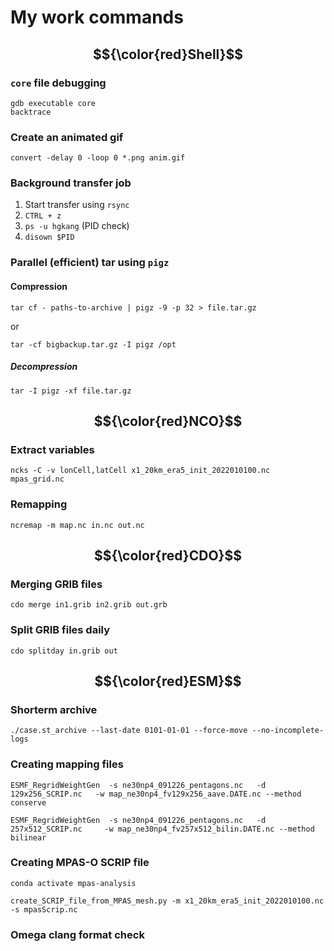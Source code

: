 # My work commands

## $${\color{red}Shell}$$

### `core` file debugging
```shell
gdb executable core
backtrace
```

### Create an animated gif
```shell
convert -delay 0 -loop 0 *.png anim.gif
```

### Background transfer job
1. Start transfer using `rsync`
2. `CTRL + z`
3. `ps -u hgkang` (PID check)
4. `disown $PID`


### Parallel (efficient) tar using `pigz`
#### Compression
```shell
tar cf - paths-to-archive | pigz -9 -p 32 > file.tar.gz
```
or
```shell
tar -cf bigbackup.tar.gz -I pigz /opt
```
##### Decompression
```shell
tar -I pigz -xf file.tar.gz
```



##
## $${\color{red}NCO}$$
### Extract variables
```shell
ncks -C -v lonCell,latCell x1_20km_era5_init_2022010100.nc mpas_grid.nc
```

### Remapping
```shell
ncremap -m map.nc in.nc out.nc
```




##
## $${\color{red}CDO}$$
### Merging GRIB files
```shell
cdo merge in1.grib in2.grib out.grb
```

### Split GRIB files daily
```shell
cdo splitday in.grib out
```




##
## $${\color{red}ESM}$$
### Shorterm archive
```shell
./case.st_archive --last-date 0101-01-01 --force-move --no-incomplete-logs
```

### Creating mapping files
```shell
ESMF_RegridWeightGen  -s ne30np4_091226_pentagons.nc   -d 129x256_SCRIP.nc   -w map_ne30np4_fv129x256_aave.DATE.nc --method conserve
```
```shell
ESMF_RegridWeightGen  -s ne30np4_091226_pentagons.nc   -d 257x512_SCRIP.nc     -w map_ne30np4_fv257x512_bilin.DATE.nc --method bilinear
```

### Creating MPAS-O SCRIP file
```shell
conda activate mpas-analysis
```
```shell
create_SCRIP_file_from_MPAS_mesh.py -m x1_20km_era5_init_2022010100.nc -s mpasScrip.nc
```

### Omega clang format check

